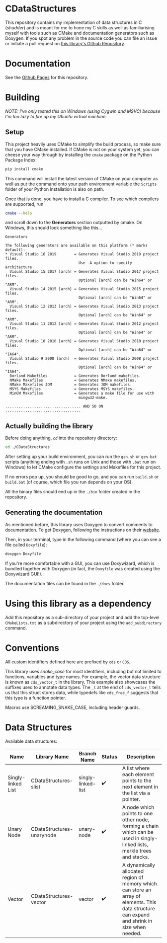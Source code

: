 # CDataStructures

This repository contains my implementation of data structures in C (*shudder*)
and is meant for me to hone my C skills as well as familiarising myself with
tools such as CMake and documentation generators such as Doxygen. If you spot
any problem in the source code you can file an issue or initiate a pull
request on 
[this library's Github Repository](https://github.com/RenoirTan/CDataStructures).

# Documentation

See the [Github Pages](https://renoirtan.github.io/CDataStructures/html/)
for this repository.

# Building

*NOTE: I've only tested this on Windows (using Cygwin and MSVC) because I'm
too lazy to fire up my Ubuntu virtual machine.*

## Setup

This project heavily uses CMake to simplify the build process, so make sure
that you have CMake installed. If CMake is not on your system yet, you can
cheese your way through by installing the `cmake` package on the Python Package
Index:

```bash
pip install cmake
```

This command will install the latest version of CMake on your computer as well
as put the command onto your path environment variable the `Scripts` folder
of your Python installation is also on path.

Once that is done, you have to install a C compiler. To see which compilers
are supported, run

```bash
cmake --help
```

and scroll down to the **Generators** section outputted by cmake. On Windows,
this should look something like this...

```
Generators

The following generators are available on this platform (* marks default):
* Visual Studio 16 2019        = Generates Visual Studio 2019 project files.
                                 Use -A option to specify architecture.
  Visual Studio 15 2017 [arch] = Generates Visual Studio 2017 project files.
                                 Optional [arch] can be "Win64" or "ARM".
  Visual Studio 14 2015 [arch] = Generates Visual Studio 2015 project files.
                                 Optional [arch] can be "Win64" or "ARM".
  Visual Studio 12 2013 [arch] = Generates Visual Studio 2013 project files.
                                 Optional [arch] can be "Win64" or "ARM".
  Visual Studio 11 2012 [arch] = Generates Visual Studio 2012 project files.
                                 Optional [arch] can be "Win64" or "ARM".
  Visual Studio 10 2010 [arch] = Generates Visual Studio 2010 project files.
                                 Optional [arch] can be "Win64" or "IA64".
  Visual Studio 9 2008 [arch]  = Generates Visual Studio 2008 project files.
                                 Optional [arch] can be "Win64" or "IA64".
  Borland Makefiles            = Generates Borland makefiles.
  NMake Makefiles              = Generates NMake makefiles.
  NMake Makefiles JOM          = Generates JOM makefiles.
  MSYS Makefiles               = Generates MSYS makefiles.
  MinGW Makefiles              = Generates a make file for use with
                                 mingw32-make.

.................................. AND SO ON ..................................
```

## Actually building the library

Before doing anything, *`cd`* into the repository directory:

```bash
cd ./CDataStructures
```

After setting up your build environment, you can run the `gen.sh` or `gen.bat`
scripts (anything ending with `.sh` runs on Unix and those with `.bat` run on
Windows) to let CMake configure the settings and Makefiles for this project.

If no errors pop up, you should be good to go, and you can run `build.sh` or
`build.bat` (of course, which file you run depends on your OS).

All the binary files should end up in the `./bin` folder created in the
repository.

## Generating the documentation

As mentioned before, this library uses Doxygen to convert comments to
documentation. To get Doxygen, following the instructions on their
[website](https://www.doxygen.nl/manual/install.html).

Then, in your terminal, type in the following command (where you can see
a file called `Doxyfile`):

```bash
doxygen Doxyfile
```

If you're more comfortable with a GUI, you can use Doxywizard, which is bundled
together with Doxygen (in fact, the `Doxyfile` was created using the Doxywizard
GUI!).

The documentation files can be found in the `./docs` folder.

# Using this library as a dependency

Add this repository as a sub-directory of your project and add the top-level
`CMakeLists.txt` as a subdirectory of your project using the `add_subdirectory`
command.

# Conventions

All custom identifiers defined here are prefixed by `cds` or `CDS`.

This library uses *snake_case* for most identifiers, including but not limited
to functions, variables and type names. For example, the vector data structure
is known as `cds_vector_t` in the library. This example also showcases the
suffixes used to annotate data types. The `_t` at the end of `cds_vector_t`
tells us that this struct stores data, while typedefs like `cds_free_f` suggests
that this type is a function pointer.

Macros use SCREAMING_SNAKE_CASE, including header guards.

# Data Structures

Available data structures:

| Name | Library Name | Branch Name | Status | Description |
| ---- | ------------ | ----------- | ------ | ----------- |
| Singly-linked List | CDataStructures-slist | singly-linked-list | ✔️ | A list where each element points to the next element in the list via a pointer. |
| Unary Node | CDataStructures-unarynode | unary-node | ✔️ | A node which points to one other node, forming a chain which can be used in singly-linked lists, merkle trees and stacks. |
| Vector | CDataStructures-vector | vector | ✔️ | A dynamically allocated region of memory which can store an array of elements. This data structure can expand and shrink in size when needed. |
